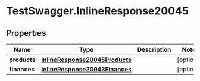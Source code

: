 # TestSwagger.InlineResponse20045

## Properties

Name | Type | Description | Notes
------------ | ------------- | ------------- | -------------
**products** | [**InlineResponse20045Products**](InlineResponse20045Products.md) |  | [optional] 
**finances** | [**InlineResponse20043Finances**](InlineResponse20043Finances.md) |  | [optional] 



